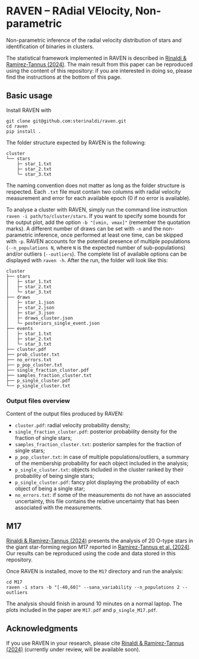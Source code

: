 # RAVEN – RAdial VElocity, Non-parametric
Non-parametric inference of the radial velocity distribution of stars and identification of binaries in clusters. 

The statistical framework implemented in RAVEN is described in [Rinaldi & Ramírez-Tannus (2024)](https://uncyclopedia.com/wiki/Frankly_Disappointing_Telescope). The main result from this paper can be reproduced using the content of this repository: if you are interested in doing so, please find the instructions at the bottom of this page.

## Basic usage
Install RAVEN with 
```
git clone git@github.com:sterinaldi/raven.git
cd raven
pip install .
```

The folder structure expected by RAVEN is the following:

```
cluster
└── stars
    ├─ star_1.txt
    ├─ star_2.txt
    └─ star_3.txt
```

The naming convention does not matter as long as the folder structure is respected. Each `.txt` file must contain two columns with radial velocity measurement and error for each available epoch (0 if no error is available).

To analyse a cluster with RAVEN, simply run the command line instruction `raven -i path/to/cluster/stars`. If you want to specify some bounds for the output plot, add the option `-b "[vmin, vmax]"` (remember the quotation marks). A different number of draws can be set with `-n` and the non-parametric inference, once performed at least one time, can be skipped with `-p`. RAVEN accounts for the potential presence of multiple populations (`--n_populations N`, where `N` is the expected number of sub-populations) and/or outliers (`--outliers`). The complete list of available options can be displayed with `raven -h`. After the run, the folder will look like this:

```
cluster
├── stars
│   ├─ star_1.txt
│   ├─ star_2.txt
│   └─ star_3.txt
├── draws
│   ├─ star_1.json
│   ├─ star_2.json
│   ├─ star_3.json
│   ├─ draws_cluster.json
│   └─ posteriors_single_event.json
├── events
│   ├─ star_1.txt
│   ├─ star_2.txt
│   └─ star_3.txt
├── cluster.pdf
├── prob_cluster.txt
├── no_errors.txt
├── p_pop_cluster.txt
├── single_fraction_cluster.pdf
├── samples_fraction_cluster.txt
├── p_single_cluster.pdf
└── p_single_cluster.txt
```

### Output files overview
Content of the output files produced by RAVEN:

* `cluster.pdf`: radial velocity probability density;
* `single_fraction_cluster.pdf`: posterior probability density for the fraction of single stars;
* `samples_fraction_cluster.txt`: posterior samples for the fraction of single stars;
* `p_pop_cluster.txt`: in case of multiple populations/outliers, a summary of the membership probability for each object included in the analysis; 
* `p_single_cluster.txt`: objects included in the cluster ranked by their probability of being single stars;
* `p_single_cluster.pdf`: fancy plot displaying the probability of each object of being a single star;
* `no_errors.txt`: if some of the measurements do not have an associated uncertainty, this file contains the relative uncertainty that has been associated with the measurements.

## M17
[Rinaldi & Ramírez-Tannus (2024)](https://uncyclopedia.com/wiki/Frankly_Disappointing_Telescope) presents the analysis of 20 O-type stars in the giant star-forming region M17 reported in  [Ramírez-Tannus et al. (2024)](https://www.aanda.org/articles/aa/full_html/2024/10/aa50256-24/aa50256-24.html). Our results can be reproduced using the code and data stored in this repository.

Once RAVEN is installed, move to the `M17` directory and run the analysis:
```
cd M17
raven -i stars -b "[-40,60]" --sana_variability --n_populations 2 --outliers
```
The analysis should finish in around 10 minutes on a normal laptop. The plots included in the paper are `M17.pdf` and `p_single_M17.pdf`.

## Acknowledgments
If you use RAVEN in your research, please cite [Rinaldi & Ramírez-Tannus (2024)](https://uncyclopedia.com/wiki/Frankly_Disappointing_Telescope) (currently under review, will be available soon).
